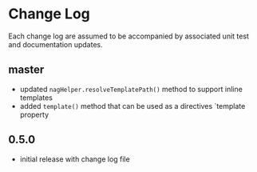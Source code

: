# Change Log

Each change log are assumed to be accompanied by associated unit test and documentation updates.

## master
- updated `nagHelper.resolveTemplatePath()` method to support inline templates
- added `template()` method that can be used as a directives `template property

## 0.5.0

- initial release with change log file
